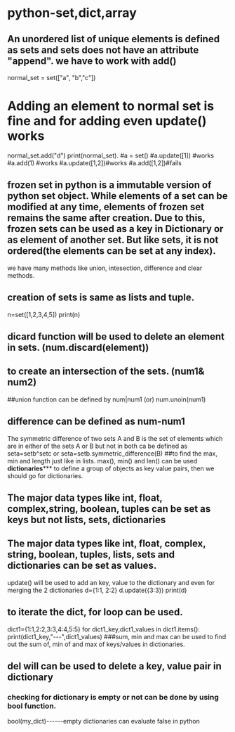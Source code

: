# python-set,dict,array
## An unordered list of unique elements is defined as sets and sets does not have an attribute "append". we have to work with add()
normal_set = set(["a", "b","c"]) 
# Adding an element to normal set is fine and for adding even update() works
normal_set.add("d") 
print(normal_set).
#a = set()
#a.update([1]) #works
#a.add(1) #works
#a.update([1,2])#works
#a.add([1,2])#fails 
## frozen set in python is a immutable version of python set object. While elements of a set can be modified at any time, elements of frozen set remains the same after creation. Due to this, frozen sets can be used as a key in Dictionary or as element of another set. But like sets, it is not ordered(the elements can be set at any index).
we have many methods like union, intesection, difference and clear methods.
## creation of sets is same as lists and tuple. 
n=set([1,2,3,4,5])
print(n)
## dicard function will be used to delete an element in sets. (num.discard(element))
## to create an intersection of the sets. (num1& num2)
##union function can be defined by num|num1 (or) num.unoin(num1)
## difference can be defined as num-num1
The symmetric difference of two sets A and B is the set of elements which are in either of the sets A or B but not in both ca be defined as seta=setb^setc or seta=setb.symmetric_difference(B)
##to find the max, min and length just like in lists. max(), min() and len() can be used
**************************dictionaries*****************************
to define a group of objects as key value pairs, then we should go for dictionaries.
## The major data types like int, float, complex,string, boolean, tuples can be set as keys but not lists, sets, dictionaries
## The major data types like int, float, complex, string, boolean, tuples, lists, sets and dictionaries can be set as values.
update() will be used to add an key, value to the dictionary and even for merging the 2 dictionaries
d={1:1, 2:2}
d.update({3:3})
print(d)
## to iterate the dict, for loop can be used.
dict1={1:1,2:2,3:3,4:4,5:5}
for dict1_key,dict1_values in dict1.items():
    print(dict1_key,"---",dict1_values)
###sum, min and max can be used to find out the sum of, min of and max of keys/values in dictionaries.
## del will can be used to delete a key, value pair in dictionary
### checking for dictionary is empty or not can be done by using bool function.
bool(my_dict)------empty dictionaries can evaluate false in python
